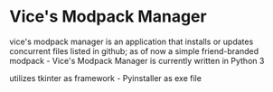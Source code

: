 # Vice's Modpack Manager
vice's modpack manager is an application that installs or updates concurrent files listed in github; as of now a simple friend-branded modpack - Vice's Modpack Manager is currently written in Python 3

utilizes tkinter as framework - Pyinstaller as exe file

